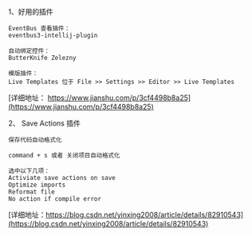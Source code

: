 
1、好用的插件
```
EventBus 查看插件：
eventbus3-intellij-plugin

自动绑定控件：
ButterKnife Zelezny

模版插件：
Live Templates 位于 File >> Settings >> Editor >> Live Templates

```


[详细地址： https://www.jianshu.com/p/3cf4498b8a25](https://www.jianshu.com/p/3cf4498b8a25)

2、
Save Actions 插件
```
保存代码自动格式化

command + s 或者 关闭项目自动格式化

选中以下几项：
Activiate save actions on save
Optimize imports
Reformat file
No action if compile error

```
[详细地址：https://blog.csdn.net/yinxing2008/article/details/82910543](https://blog.csdn.net/yinxing2008/article/details/82910543)